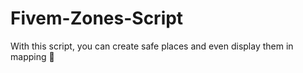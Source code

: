 # Fivem-Zones-Script
With this script, you can create safe places and even display them in mapping 💫
